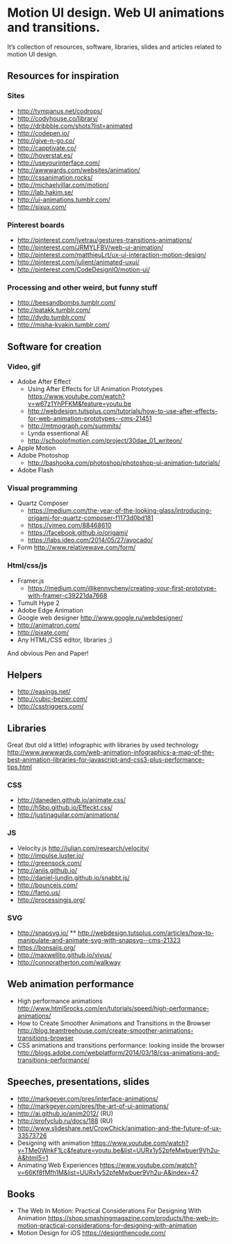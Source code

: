 # Motion UI design. Web UI animations and transitions.
It’s collection of resources, software, libraries, slides and articles related to motion UI design.

## Resources for inspiration
### Sites
* http://tympanus.net/codrops/
* http://codyhouse.co/library/
* http://dribbble.com/shots?list=animated
* http://codepen.io/
* http://give-n-go.co/
* http://capptivate.co/
* http://hoverstat.es/
* http://useyourinterface.com/
* http://awwwards.com/websites/animation/
* http://cssanimation.rocks/
* http://michaelvillar.com/motion/
* http://lab.hakim.se/
* http://ui-animations.tumblr.com/
* http://sixux.com/

### Pinterest boards
* http://pinterest.com/jvetrau/gestures-transitions-animations/
* http://pinterest.com/JRMYLFBV/web-ui-animation/
* http://pinterest.com/matthieuLrt/ux-ui-interaction-motion-design/
* http://pinterest.com/julient/animated-uxui/
* http://pinterest.com/CodeDesignIO/motion-ui/

### Processing and other weird, but funny stuff
* http://beesandbombs.tumblr.com/
* http://patakk.tumblr.com/
* http://dvdp.tumblr.com/
* http://misha-kvakin.tumblr.com/

## Software for creation
### Video, gif
* Adobe After Effect
  * Using After Effects for UI Animation Prototypes https://www.youtube.com/watch?v=w67z1YhPFKM&feature=youtu.be
  * http://webdesign.tutsplus.com/tutorials/how-to-use-after-effects-for-web-animation-prototypes--cms-21451
  * http://mtmograph.com/summits/
  * Lynda essentional AE
  * http://schoolofmotion.com/project/30dae_01_writeon/
* Apple Motion
* Adobe Photoshop
  * http://bashooka.com/photoshop/photoshop-ui-animation-tutorials/
* Adobe Flash

### Visual programming
* Quartz Composer
  * https://medium.com/the-year-of-the-looking-glass/introducing-origami-for-quartz-composer-f1173d0bd181
  * https://vimeo.com/88468610
  * https://facebook.github.io/origami/
  * https://labs.ideo.com/2014/05/27/avocado/
* Form http://www.relativewave.com/form/

### Html/css/js
* Framer.js
  * https://medium.com/@kennycheny/creating-your-first-prototype-with-framer-c39221da7668
* Tumult Hype 2
* Adobe Edge Animation
* Google web designer http://www.google.ru/webdesigner/ 
* http://animatron.com/
* http://pixate.com/
* Any HTML/CSS editor, libraries ;)

And obvious Pen and Paper!

## Helpers
* http://easings.net/
* http://cubic-bezier.com/
* http://csstriggers.com/

## Libraries
Great (but old a little) infographic with libraries by used technology 
http://www.awwwards.com/web-animation-infographics-a-map-of-the-best-animation-libraries-for-javascript-and-css3-plus-performance-tips.html

### CSS
* http://daneden.github.io/animate.css/
* http://h5bp.github.io/Effeckt.css/
* http://justinaguilar.com/animations/

### JS
* Velocity.js http://julian.com/research/velocity/
* http://impulse.luster.io/
* http://greensock.com/
* http://anijs.github.io/
* http://daniel-lundin.github.io/snabbt.js/
* http://bouncejs.com/
* http://famo.us/
* http://processingjs.org/

### SVG
* http://snapsvg.io/
** http://webdesign.tutsplus.com/articles/how-to-manipulate-and-animate-svg-with-snapsvg--cms-21323
* https://bonsaijs.org/
* http://maxwellito.github.io/vivus/
* http://connoratherton.com/walkway

## Web animation performance
* High performance animations http://www.html5rocks.com/en/tutorials/speed/high-performance-animations/
* How to Create Smoother Animations and Transitions in the Browser
http://blog.teamtreehouse.com/create-smoother-animations-transitions-browser
* CSS animations and transitions performance: looking inside the browser http://blogs.adobe.com/webplatform/2014/03/18/css-animations-and-transitions-performance/

## Speeches, presentations, slides
* http://markgeyer.com/pres/interface-animations/
* http://markgeyer.com/pres/the-art-of-ui-animations/
* http://ai.github.io/anim2012/ (RU)
* http://profyclub.ru/docs/188 (RU)
* http://www.slideshare.net/CrowChick/animation-and-the-future-of-ux-33573726
* Designing with animation https://www.youtube.com/watch?v=TMe0WnkF1Lc&feature=youtu.be&list=UURx1y52pfeMwbuer9Vh2u-A&html5=1
* Animating Web Experiences https://www.youtube.com/watch?v=66Kf8fMfh1M&list=UURx1y52pfeMwbuer9Vh2u-A&index=47

## Books
* The Web In Motion: Practical Considerations For Designing With Animation https://shop.smashingmagazine.com/products/the-web-in-motion-practical-considerations-for-designing-with-animation
* Motion Design for iOS https://designthencode.com/
